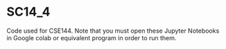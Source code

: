 # SC14_4 
Code used for CSE144. Note that you must open these Jupyter Notebooks in Google colab or equivalent program in order to run them.
